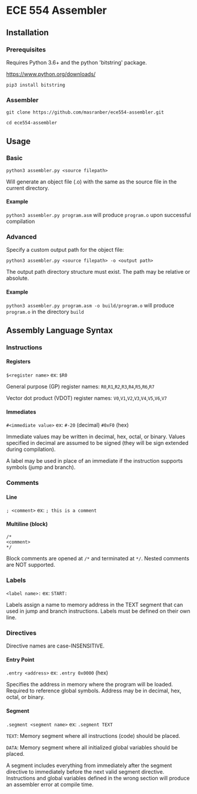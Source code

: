# ECE 554 Assembler

## Installation

### Prerequisites

Requires Python 3.6+ and the python 'bitstring' package.

https://www.python.org/downloads/

`pip3 install bitstring`

### Assembler

`git clone https://github.com/masranber/ece554-assembler.git`

`cd ece554-assembler`

## Usage

### Basic
`python3 assembler.py <source filepath>`

Will generate an object file (.o) with the same as the source file in the current directory.

#### Example
`python3 assembler.py program.asm` will produce `program.o` upon successful compilation

### Advanced
Specify a custom output path for the object file:

`python3 assembler.py <source filepath> -o <output path>`

The output path directory structure must exist. The path may be relative or absolute.

#### Example
`python3 assembler.py program.asm -o build/program.o` will produce `program.o` in the directory `build`

## Assembly Language Syntax

### Instructions

#### Registers

`$<register name>` ex: `$R0`

General purpose (GP) register names: `R0`,`R1`,`R2`,`R3`,`R4`,`R5`,`R6`,`R7`

Vector dot product (VDOT) register names: `V0`,`V1`,`V2`,`V3`,`V4`,`V5`,`V6`,`V7`

#### Immediates

`#<immediate value>` ex: `#-20` (decimal) `#0xF0` (hex)

Immediate values may be written in decimal, hex, octal, or binary. Values specified in decimal are assumed to be signed (they will be sign extended during compilation).

A label may be used in place of an immediate if the instruction supports symbols (jump and branch).


### Comments

#### Line

`; <comment>` ex: `; this is a comment`

#### Multiline (block)

```
/*
<comment>
*/
```

Block comments are opened at `/*` and terminated at `*/`. Nested comments are NOT supported.

### Labels

`<label name>:` ex: `START:`

Labels assign a name to memory address in the TEXT segment that can used in jump and branch instructions. Labels must be defined on their own line.

### Directives

Directive names are case-INSENSITIVE.

#### Entry Point
`.entry <address>` ex: `.entry 0x0000` (hex)

Specifies the address in memory where the program will be loaded. Required to reference global symbols. Address may be in decimal, hex, octal, or binary.

#### Segment
`.segment <segment name>` ex: `.segment TEXT`

`TEXT`: Memory segment where all instructions (code) should be placed.

`DATA`: Memory segment where all initialized global variables should be placed.

A segment includes everything from immediately after the segment directive to immediately before the next valid segment directive. Instructions and global variables defined in the wrong section will produce an assembler error at compile time.

